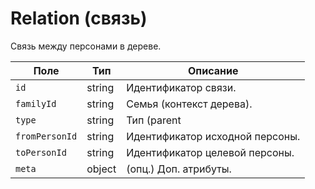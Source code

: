 # Relation (связь)

Связь между персонами в дереве.

| Поле         | Тип    | Описание                         |
|--------------|--------|----------------------------------|
| `id`         | string | Идентификатор связи.            |
| `familyId`   | string | Семья (контекст дерева).        |
| `type`       | string | Тип (parent|spouse|sibling|...). |
| `fromPersonId` | string | Идентификатор исходной персоны. |
| `toPersonId` | string | Идентификатор целевой персоны.   |
| `meta`       | object | (опц.) Доп. атрибуты.           |

